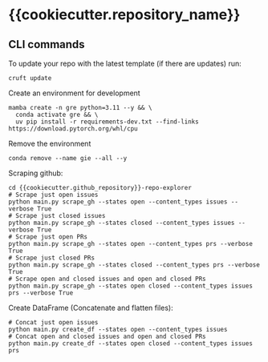 # {{cookiecutter.repository_name}}

## CLI commands

To update your repo with the latest template (if there are updates) run:
```
cruft update
```

Create an environment for development
```
mamba create -n gre python=3.11 --y && \
  conda activate gre && \
  uv pip install -r requirements-dev.txt --find-links https://download.pytorch.org/whl/cpu
```

Remove the environment
```
conda remove --name gie --all --y
```

Scraping github:
```
cd {{cookiecutter.github_repository}}-repo-explorer
# Scrape just open issues
python main.py scrape_gh --states open --content_types issues --verbose True
# Scrape just closed issues
python main.py scrape_gh --states closed --content_types issues --verbose True
# Scrape just open PRs
python main.py scrape_gh --states open --content_types prs --verbose True
# Scrape just closed PRs
python main.py scrape_gh --states closed --content_types prs --verbose True
# Scrape open and closed issues and open and closed PRs
python main.py scrape_gh --states open closed --content_types issues prs --verbose True
```

Create DataFrame (Concatenate and flatten files):
```
# Concat just open issues
python main.py create_df --states open --content_types issues
# Concat open and closed issues and open and closed PRs
python main.py create_df --states open closed --content_types issues prs
```